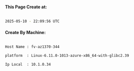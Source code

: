 
   
#### This Page Create at:

```bash

2025-05-10 - 22:09:56 UTC

```

#### Create By Machine:

```bash

Host Name : fv-az1370-344

platform  : Linux-6.11.0-1013-azure-x86_64-with-glibc2.39

Ip Local  : 10.1.0.34

```

